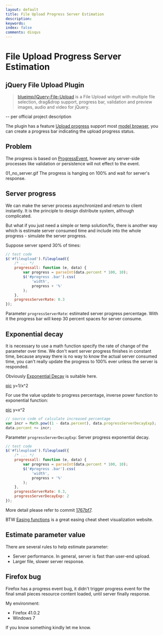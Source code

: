 ```yaml
---
layout: default
title: File Upload Progress Server Estimation
description: 
keywords: 
index: false
comments: disqus
---
```


# File Upload Progress Server Estimation

## jQuery File Upload Plugin

> [blueimp/jQuery-File-Upload](https://github.com/blueimp/jQuery-File-Upload) is a File Upload widget with multiple file selection, drag&drop support, progress bar, validation and preview images, audio and video for jQuery.

-- per official project description

The plugin has a feature [Upload progress](https://github.com/blueimp/jQuery-File-Upload/wiki/Basic-plugin#how-to-display-upload-progress-with-the-basic-plugin) support most [model browser](https://github.com/blueimp/jQuery-File-Upload/wiki/Browser-support#upload-progress), you can create a progress bar indicating the upload progress status.

## Problem
The progress is based on [ProgressEvent](https://developer.mozilla.org/en-US/docs/Web/API/ProgressEvent), however any server-side processes like validation or persistence will not effect to the event.

01_no_server.gif
The progress is hanging on 100% and wait for server's response.

## Server progress
We can make the server process asynchronized and return to client instantly. It is the principle to design distribute system, although complicated.

But what if you just need a simple or temp solution/fix, there is another way which is estimate server consumed time and include into the whole progress - simulate the server progress.

Suppose server spend 30% of times:

```javascript
// test code
$('#fileupload').fileupload({
    /* ... */
    progressall: function (e, data) {
        var progress = parseInt(data.percent * 100, 10);
        $('#progress .bar').css(
            'width',
            progress + '%'
        );
    },
    progressServerRate: 0.3
});
```

Parameter `progressServerRate`: estimated server progress percentage.
With it the progress bar will keep 30 percent spaces for server consume.

## Exponential decay

It is necessary to use a math function specify the rate of change of the parameter over time. We don't want server progress finishes in constant time, because anyway there is no way to know the actual server consumed time, you can't really update the progress to 100% ever unless the server is responded. 

Obviously [Exponential Decay](https://en.wikipedia.org/wiki/Exponential_decay) is suitable here.

[pic](https://www.google.com/?gws_rd=ssl#q=y%3D1%2Fx^2)
y=1/x^2

For use the value update to progress percentage, inverse power function to exponential function:

[pic](https://www.google.com/?gws_rd=ssl#q=y%3Dx^2)
y=x^2

```javascript
// source code of calculate increased percentage
var incr = Math.pow((1 - data.percent), data.progressServerDecayExp);
data.percent += incr;
```

Parameter `progressServerDecayExp`: Server progress exponential decay.

```javascript
// test code
$('#fileupload').fileupload({
    /* ... */
    progressall: function (e, data) {
        var progress = parseInt(data.percent * 100, 10);
        $('#progress .bar').css(
            'width',
            progress + '%'
        );
    },
    progressServerRate: 0.3,
    progressServerDecayExp: 2
});
```

More detail please refer to commit [1767bf7](https://github.com/atealxt/jQuery-File-Upload/commit/1767bf75f9c7bedcd393b4208cf55d6cfe671645).

BTW [Easing functions](http://easings.net/) is a great easing cheat sheet visualization website.

## Estimate parameter value

There are several rules to help estimate parameter:
* Server performance. In general, server is fast than user-end upload.
* Larger file, slower server response.

## Firefox bug

Firefox has a progress event bug, it didn't trigger progress event for the final small pieces resource content loaded, until server finally response.

My environment:
* Firefox 41.0.2
* Windows 7

If you know something kindly let me know.
